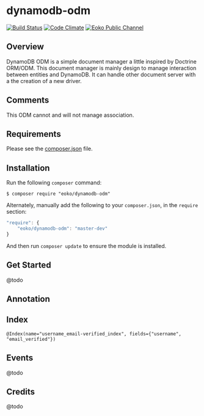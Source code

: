 dynamodb-odm
============


[![Build Status](https://travis-ci.org/eoko/dynamodb-odm.svg?branch=master)](https://travis-ci.org/eoko/dynamodb-odm)
[![Code Climate](https://codeclimate.com/github/eoko/dynamodb-odm/badges/gpa.svg)](https://codeclimate.com/github/eoko/dynamodb-odm)
[![Eoko Public Channel](http://slackin.eoko.fr/badge.svg)](http://slackin.eoko.fr/)

Overview
--------

DynamoDB ODM is a simple document manager a little inspired by Doctrine ORM/ODM. This document manager is mainly design
to manage interaction between entities and DynamoDB. It can handle other document server with a the creation of a new driver.

Comments
--------

This ODM cannot and will not manage association.

Requirements
------------
  
Please see the [composer.json](composer.json) file.

Installation
------------

Run the following `composer` command:

```console
$ composer require "eoko/dynamodb-odm"
```

Alternately, manually add the following to your `composer.json`, in the `require` section:

```javascript
"require": {
    "eoko/dynamodb-odm": "master-dev"
}
```

And then run `composer update` to ensure the module is installed.

Get Started
-----------

@todo

Annotation
----------

## Index

    @Index(name="username_email-verified_index", fields={"username", "email_verified"})

Events
------

@todo


Credits
-------

@todo
